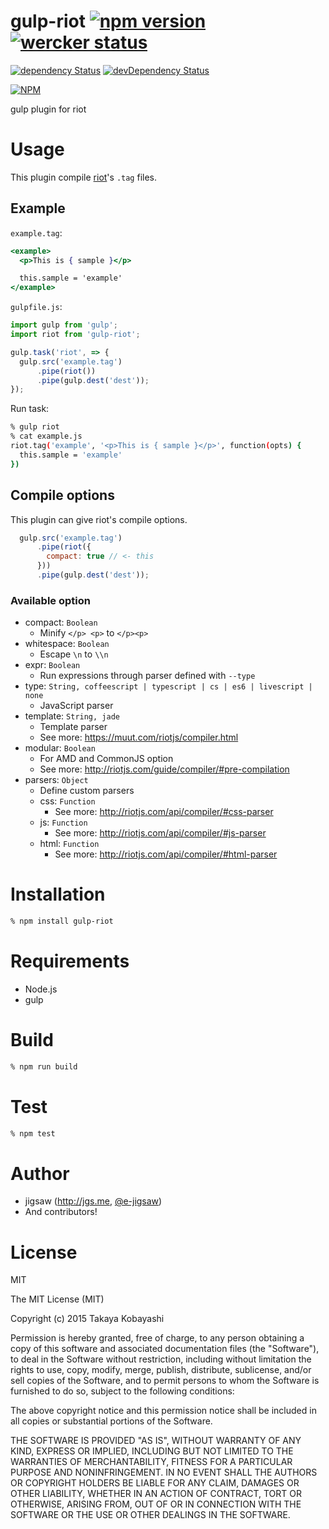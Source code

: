 gulp-riot  [![npm version](https://badge.fury.io/js/gulp-riot.svg)](http://badge.fury.io/js/gulp-riot) [![wercker status](https://app.wercker.com/status/be2b2fa4c806197c9cade9b1a5ff8308/s/master "wercker status")](https://app.wercker.com/project/bykey/be2b2fa4c806197c9cade9b1a5ff8308)
=========

[![dependency Status](https://david-dm.org/e-jigsaw/gulp-riot/status.svg)](https://david-dm.org/e-jigsaw/gulp-riot) [![devDependency Status](https://david-dm.org/e-jigsaw/gulp-riot/dev-status.svg)](https://david-dm.org/e-jigsaw/gulp-riot#info=devDependencies)

[![NPM](https://nodei.co/npm/gulp-riot.png?downloadRank=true&downloads=true)](https://www.npmjs.com/package/gulp-riot)

gulp plugin for riot

# Usage

This plugin compile [riot](https://github.com/muut/riotjs)'s `.tag` files.

## Example

`example.tag`:

```jsx
<example>
  <p>This is { sample }</p>

  this.sample = 'example'
</example>
```

`gulpfile.js`:

```js
import gulp from 'gulp';
import riot from 'gulp-riot';

gulp.task('riot', => {
  gulp.src('example.tag')
      .pipe(riot())
      .pipe(gulp.dest('dest'));
});
```

Run task:

```sh
% gulp riot
% cat example.js
riot.tag('example', '<p>This is { sample }</p>', function(opts) {
  this.sample = 'example'
})
```

## Compile options

This plugin can give riot's compile options.

```js
  gulp.src('example.tag')
      .pipe(riot({
        compact: true // <- this
      }))
      .pipe(gulp.dest('dest'));
```

### Available option

* compact: `Boolean`
  * Minify `</p> <p>` to `</p><p>`
* whitespace: `Boolean`
  * Escape `\n` to `\\n`
* expr: `Boolean`
  * Run expressions through parser defined with `--type`
* type: `String, coffeescript | typescript | cs | es6 | livescript | none`
  * JavaScript parser
* template: `String, jade`
  * Template parser
  * See more: https://muut.com/riotjs/compiler.html
* modular: `Boolean`
  * For AMD and CommonJS option
  * See more: http://riotjs.com/guide/compiler/#pre-compilation
* parsers: `Object`
  * Define custom parsers
  * css: `Function`
    * See more: http://riotjs.com/api/compiler/#css-parser
  * js: `Function`
    * See more: http://riotjs.com/api/compiler/#js-parser
  * html: `Function`
    * See more: http://riotjs.com/api/compiler/#html-parser


# Installation

```sh
% npm install gulp-riot
```

# Requirements

* Node.js
* gulp

# Build

```sh
% npm run build
```

# Test

```sh
% npm test
```

# Author

* jigsaw (http://jgs.me, [@e-jigsaw](http://github.com/e-jigsaw))
* And contributors!

# License

MIT

The MIT License (MIT)

Copyright (c) 2015 Takaya Kobayashi

Permission is hereby granted, free of charge, to any person obtaining a copy of this software and associated documentation files (the "Software"), to deal in the Software without restriction, including without limitation the rights to use, copy, modify, merge, publish, distribute, sublicense, and/or sell copies of the Software, and to permit persons to whom the Software is furnished to do so, subject to the following conditions:

The above copyright notice and this permission notice shall be included in all copies or substantial portions of the Software.

THE SOFTWARE IS PROVIDED "AS IS", WITHOUT WARRANTY OF ANY KIND, EXPRESS OR IMPLIED, INCLUDING BUT NOT LIMITED TO THE WARRANTIES OF MERCHANTABILITY, FITNESS FOR A PARTICULAR PURPOSE AND NONINFRINGEMENT. IN NO EVENT SHALL THE AUTHORS OR COPYRIGHT HOLDERS BE LIABLE FOR ANY CLAIM, DAMAGES OR OTHER LIABILITY, WHETHER IN AN ACTION OF CONTRACT, TORT OR OTHERWISE, ARISING FROM, OUT OF OR IN CONNECTION WITH THE SOFTWARE OR THE USE OR OTHER DEALINGS IN THE SOFTWARE.
